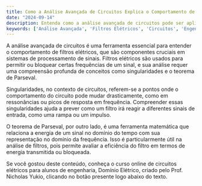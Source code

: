 ```yaml
---
title: Como a Análise Avançada de Circuitos Explica o Comportamento de Filtros Elétricos?
date: "2024-09-14"
description: Entenda como a análise avançada de circuitos pode ser aplicada para compreender o funcionamento de filtros elétricos.
keywords: ['Análise Avançada', 'Filtros Elétricos', 'Circuitos', 'Engenharia']
---
```


A análise avançada de circuitos é uma ferramenta essencial para entender o comportamento de filtros elétricos, que são componentes cruciais em sistemas de processamento de sinais. Filtros elétricos são usados para permitir ou bloquear certas frequências de um sinal, e sua análise requer uma compreensão profunda de conceitos como singularidades e o teorema de Parseval.

Singularidades, no contexto de circuitos, referem-se a pontos onde o comportamento do circuito pode mudar drasticamente, como em ressonâncias ou picos de resposta em frequência. Compreender essas singularidades ajuda a prever como um filtro irá reagir a diferentes sinais de entrada, como uma rampa ou um impulso.

O teorema de Parseval, por outro lado, é uma ferramenta matemática que relaciona a energia de um sinal no domínio do tempo com sua representação no domínio da frequência. Isso é particularmente útil na análise de filtros, pois permite avaliar a eficiência do filtro em termos de energia transmitida ou bloqueada.

Se você gostou deste conteúdo, conheça o curso online de circuitos elétricos para alunos de engenharia, Domínio Elétrico, criado pelo Prof. Nicholas Yukio, clicando no botão presente logo abaixo do texto.